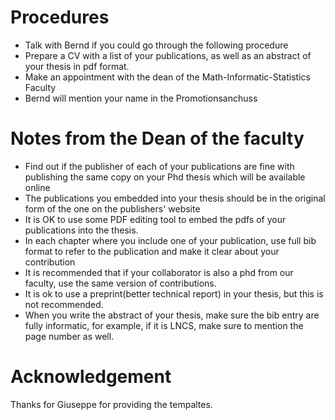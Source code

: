 # Procedures
- Talk with Bernd if you could go through the following procedure
- Prepare a CV with a list of your publications, as well as an abstract of your thesis in pdf format.
- Make an appointment with the dean of the Math-Informatic-Statistics Faculty
- Bernd will mention your name in the Promotionsanchuss

# Notes from the Dean of the faculty
- Find out if the publisher of each of your publications are fine with publishing the same copy on your Phd thesis which will be available online
- The publications you embedded into your thesis should be in the original form of the one on the publishers' website
- It is OK to use some PDF editing tool to embed the pdfs of your publications into the thesis.
- In each chapter where you include one of your publication, use full bib format to refer to the publication and make it clear about your contribution
- It is recommended that if your collaborator is also a phd from our faculty, use the same version of contributions.
- It is ok to use a preprint(better technical report) in your thesis, but this is not recommended.
- When you write the abstract of your thesis, make sure the bib entry are fully informatic, for example, if it is LNCS, make sure to mention the page number as well. 

# Acknowledgement
Thanks for Giuseppe for providing the tempaltes.
